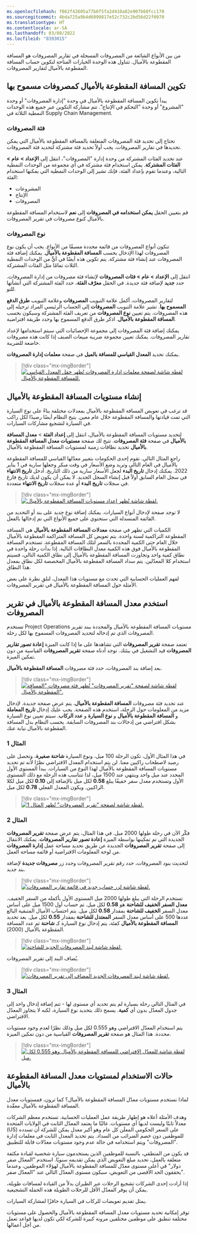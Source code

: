 ```yaml
---
ms.openlocfilehash: f062f42605a77b6f5fa2d410a82e907b60fcc170
ms.sourcegitcommit: 4bda725a9b4d6099817e52c732c2bd56d22f0970
ms.translationtype: HT
ms.contentlocale: ar-SA
ms.lasthandoff: 03/08/2022
ms.locfileid: "8393015"
---
```

من بين الأنواع الشائعة من المصروفات المسجلة في تقارير المصروفات هو المسافة المقطوعة بالأميال. تتناول هذه الوحدة الخيارات المتاحة لتكوين حساب المسافة المقطوعة بالأميال لتقارير المصروفات.


## <a name="configure-mileage-as-an-allowable-expense"></a>تكوين المسافة المقطوعة بالأميال كمصروفات مسموح بها
يبدأ تكوين المسافة المقطوعة بالأميال في وحدة "إدارة المصروفات" أو وحدة "المشروع" أو وحدة "التحكم في الإنتاج‬". تتم مشاركة التكوين عبر جميع هذه الوحدات النمطية الثلاثة في Supply Chain Management. 

### <a name="expense-category"></a>فئة المصروفات
تحتاج إلى تحديد فئة المصروفات المتعلقة بالمسافة المقطوعة بالأميال التي يمكن تحديدها في تقارير المصروفات. يجب أولاً تحديد فئة مشتركة لتحديد فئة المصروفات. 

عند تحديد الفئات المشتركة من وحدة إدارة "المصروفات"، انتقل إلى **الإعداد > عام > الفئات المشتركة**. يمكن استخدام فئة مشتركة في أي مجموعة من الوحدات النمطية التالية، وعندما تقوم بإعداد الفئة، فإنك تشير إلى الوحدات النمطية التي يمكنها استخدام الفئة:

- المشروعات
- الإنتاج
- المصروفات

قم بتعيين الحقل **يمكن استخدامه في المصروفات** إلى **نعم** لاستخدام المسافة المقطوعة بالأميال كنوع مصروفات في تقرير المصروفات.

### <a name="expense-type"></a>نوع المصروفات
تتكون أنواع المصروفات من قائمة محددة مسبقًا من الأنواع. يجب أن يكون نوع المصروفات لهذا الإدخال بحسب **المسافة المقطوعة بالأميال**. يمكنك إضافة فئة المصروفات عند إنشاء فئة مشتركة. يتم تكوين هذه أيضًا في أيٍّ من الوحدات النمطية الثلاث تمامًا مثل الفئات المشتركة.
 
انتقل إلى **الإعداد > عام > فئات المصروفات** لإنشاء فئة مصروفات من إدارة المصروفات. حدد **جديد** لإضافة فئة جديدة. في الحقل **معرّف الفئة**، حدد الفئة المشتركة التي أنشأتها للتو. 

لتقارير المصروفات، أكمل علامة التبويب **المصروفات** وعلامة التبويب **طرق الدفع المسموح بها**. تشير علامة التبويب **المصروفات** إلى الحساب الرئيسي المراد ترحيله إلى هذه المصروفات. يتم تعيين **نوع المصروفات** من تعريف الفئة المشتركة وسيكون بحسب **المسافة المقطوعة بالأميال**. اذكر طرق الدفع المسموح بها وحدد طريقة افتراضية.

يمكنك إضافة فئة المصروفات إلى مجموعة الإحصائيات التي سيتم استخدامها لإعداد تقارير المصروفات. يمكنك تعيين مجموعة ضريبة مبيعات الصنف إذا كانت هذه مصروفات خاضعة للضريبة. 

يمكنك تحديد **المعدل القياسي للمسافة بالميل** في صفحة **معلمات إدارة المصروفات**.

> [!div class="mx-imgBorder"]
> [ ![ لقطة شاشة لصفحة معلمات إدارة المصروفات تُظهر حقل المعدل القياسي للمسافة المقطوعة بالأميال.](../media/set-standard-mileage-rate-ss.png)](../media/set-standard-mileage-rate-ss.png#lightbox)
 
## <a name="create-mileage-tiers"></a>إنشاء مستويات المسافة المقطوعة بالأميال
قد ترغب في تعويض المسافة المقطوعة بالأميال بمعدلات مختلفة بناءً على نوع السيارة التي تمت قيادتها والمسافة المقطوعة خلال عام معين. يتيح النظام أيضًا رصيدًا لكل راكب في السيارة لتشجيع مشاركات السيارات. 

لتحديد مستويات المسافة المقطوعة بالأميال، انتقل إلى **إعداد الفئة** > **معدل المسافة بالأميال** في صفحة **فئة المصروفات**. تتيح لك صفحة **مستويات معدل المسافة المقطوعة بالأميال** تحديد نطاقات زمنية لمستويات المسافة المقطوعة بالأميال. 

راجع المثال التالي. تقوم إحدى الحكومات بتغيير معدّلها القياسي للمسافة المقطوعة بالأميال في العام التالي وتريد وضع الأسعار في وقت مبكر وجعلها سارية في 1 يناير 2022. يمكنك إدخال **تاريخ البدء** لجعل الأسعار سارية من ذلك التاريخ. أدخل **تاريخ الانتهاء** في سجل العام السابق أولاً قبل إنشاء السجل الجديد. لا يمكن أن يكون لديك تاريخ فارغ في سجلات **تاريخ البدء** أو عدة سجلات **تاريخ الانتهاء** متعددة.


> [!div class="mx-imgBorder"]
> [ ![ لقطة شاشة تُظهر إعداد مستويات المسافة المقطوعة بالأميال.](../media/mileage-tiers-dates-ss.png)](../media/mileage-tiers-dates-ss.png#lightbox)

لا توجد صفحة لإدخال أنواع السيارات. يمكنك إضافة نوع جديد على بند أو التحديد من القائمة المنسدلة التي ستحتوي على جميع الأنواع التي تم إدخالها بالفعل.

الكميات التي تظهر في صفحة **معدلات المسافة المقطوعة بالأميال** هي المسافة المقطوعة التراكمية لسنة واحدة. يتم تعويض كل المسافة المتراكمة المقطوعة بالأميال خلال العام حتى الكمية المحددة بالسعر لتلك المسافة المقطوعة. تستخدم المسافة المقطوعة بالأميال فوق هذه الكمية معدل النطاقات التالية. إذا بدأت رحلة واحدة في نطاق كمية واحد وتجاوزت المسافة المقطوعة بالأميال إلى نطاق الكمية التالي، فسيتم استخدام كلا المعدّلين. يتم سداد المسافة المقطوعة بالأميال المخصصة لكل نطاق بمعدل هذا النطاق.

لفهم العمليات الحسابية التي تحدث مع مستويات هذا المعدل، لنلقِ نظرة على بعض الأمثلة حول المسافة المقطوعة بالأميال في تقرير المصروفات. 

## <a name="use-mileage-rate-in-an-expense-report"></a>استخدم معدل المسافة المقطوعة بالأميال في تقرير المصروفات
تستخدم Project Operations مستويات المسافة المقطوعة بالأميال والمحددة ببند تقرير المصروفات الذي تم إدخاله لتحديد المصروفات المسموح بها لكل رحلة. 

تعتمد صفحة **تقرير المصروفات** التي تشاهدها على ما إذا كانت الميزة **إعادة تصور تقارير المصروفات** قيد التشغيل في بيئتك. توجد أدناه صفحة **تقرير المصروفات** القياسية من دون تمكين الميزة.

بعد إضافة بند المصروفات، حدد فئة مصروفات **المسافة المقطوعة بالأميال**.

> [!div class="mx-imgBorder"]
> [ ![ لقطة شاشة لصفحة "تقرير المصروفات" تُظهر فئة مصروفات "المسافة المقطوعة بالأميال".](../media/mileage-expense-category-ss.png)](../media/mileage-expense-category-ss.png#lightbox)

 
عند تحديد فئة مصروفات **المسافة المقطوعة بالأميال**، يتم عرض صفحة جديدة. لإدخال مزيد من المعلومات حول الرحلة، استخدم هذه الصفحة. يجب عليك إدخال **تاريخ المعاملة** و **المسافة المقطوعة بالأميال** و **نوع السيارة** و **عدد الركاب**. سيتم تعيين نوع السيارة بشكل افتراضي من إدخالات بند المصروفات السابقة. يحسب النظام بدل المسافة المقطوعة بالأميال نيابة عنك. 

### <a name="example-1"></a>المثال 1
في هذا المثال الأول، تكون الرحلة 100 ميل، ونوع السيارة **شاحنة صغيرة**، وتحصل على رصيد لاصطحاب راكبين معنا. لن يتم استخدام المعدل الافتراضي نظرًا لأنه تم تحديد مستويات المسافة المقطوعة بالأميال لهذا النوع من السيارات. يبدأ المستوى الأول المحدد عند ميل واحد وينتهي عند 1500 ميل، لذا تتناسب هذه الرحلة مع ذلك المستوى الأول وتستخدم معدل سفر خفيفًا يبلغ **0.58** لكل ميل بالإضافة إلى **0.10** لكل ميل لكلا الراكبين. ويكون المعدل الفعلي **0.78** لكل ميل.

> [!div class="mx-imgBorder"]
> [ ![ لقطة شاشة لصفحة "تقرير المصروفات" تُظهر المثال 1.](../media/expense-example-1.png)](../media/expense-example-1.png#lightbox)

 
### <a name="example-2"></a>المثال 2
فكّر الآن في رحلة طولها 2000 ميل. في هذا المثال، يتم عرض صفحة **تقرير المصروفات** الجديدة التي تم تمكينها بواسطة الميزة **إعادة تصور تقارير المصروفات**. يمكنك الانتقال إلى صفحة **تقرير المصروفات** الجديدة عن طريق تحديد مساحة عمل **إدارة المصروفات** من لوحة المعلومات الافتراضية أو قائمة مساحة العمل.

لتحديث بنود المصروفات، حدد رقم تقرير المصروفات وحدد زر **مصروفات جديدة** لإضافة بند جديد.

> [!div class="mx-imgBorder"]
> [ ![ لقطة شاشة لزر حساب جديد في قائمة تقارير المصروفات.](../media/update-expense-lines-ss.png)](../media/update-expense-lines-ss.png#lightbox)

تستخدم الرحلة التي يبلغ طولها 2000 ميل المستوى الأول بأكمله من السفر الخفيف. **معدل السفر الخفيف للشاحنة** هو **0.58** لكل ميل. تم حساب أول 1500 ميل على أساس معدل السفر **الخفيف للشاحنة** بمقدار **0.58** لكل ميل. يتم احتساب الأميال المتبقية البالغ عددها 500 على أساس معدل السفر **المعتدل للشاحنة** بمقدار **0.55** لكل ميل. بعد تحديد **المسافة المقطوعة بالأميال** كفئة، يتم إدخال نوع السيارة كـ **شاحنة** ثم عدد المسافة المقطوعة بالأميال (2000).

> [!div class="mx-imgBorder"]
> [ ![ لقطة شاشة لبند المصروفات الجديد للشاحنة.](../media/new-expense-van.png)](../media/new-expense-van.png#lightbox)

يُضاف البند إلى تقرير المصروفات.

> [!div class="mx-imgBorder"]
> [ ![ لقطة شاشة لبند المصروفات الجديد المضاف إلى تقرير المصروفات.](../media/mileage-on-expense-report.png)](../media/mileage-on-expense-report.png#lightbox)

### <a name="example-3"></a>المثال 3 
في المثال التالي رحلة بسيارة لم يتم تحديد أي مستوى لها - تتم إضافة إدخال واحد إلى جدول المعدّل بدون أي **كمية**. يسمح ذلك بتحديد نوع السيارة، لكنه لا يتجاوز المعدّل الافتراضي. 

يتم استخدام المعدّل الافتراضي وهو 0.555 لكل ميل وذلك نظرًا لعدم وجود مستويات محددة. هذا المثال هو صفحة **تقرير المصروفات** القياسية من دون تمكين الميزة. 

> [!div class="mx-imgBorder"]
> [ ![ لقطة شاشة للمعدّل الافتراضي للمسافة المقطوعة بالأميال وهو 0.555 لكل ميل.](../media/default-mileage-rate.png)](../media/default-mileage-rate.png#lightbox)

## <a name="use-cases-for-mileage-rate-tiers"></a>حالات الاستخدام لمستويات معدل المسافة المقطوعة بالأميال
لماذا نستخدم مستويات معدّل المسافة المقطوعة بالأميال؟ كما ترون، فمستويات معدل المسافة المقطوعة بالأميال معقّدة. 

وهدف الأمثلة أعلاه هو إظهار طريقة عمل العمليات الحسابية. تستخدم معظم الشركات معدلاً ثابتًا وليست لديها أي مستويات. غالبًا ما يعتمد المعدّل الثابت في الولايات المتحدة (US) على السعر الحكومي المعلَن كل عام وهو أكبر معدل يمكن للشركة أن تسدده للموظفين دون خصم الضرائب من السداد. يتم تحديد المعدل الثابت في معلمات إدارة "المصروفات" ويتم استخدامه في حالة عدم وجود مستويات معدّلات قابلة للتطبيق. 

قد يكون من المنطقي، بالنسبة للموظفين الذين يستخدمون سيارة شخصية لقيادة مكثفة متعلقة بالعمل، تحديد مبلغ التعويض الذي يمكن تقديمه سنويًا. استخدم "المعدّل صفر دولار" في أعلى مستوى معدّل للمسافة المقطوعة بالأميال لهؤلاء الموظفين، وعندما يحققون الحد الأقصى من التعويض، سيكون مستوى المعدّل التالي عند "المعدّل صفر".

إذا أرادت إحدى الشركات تشجيع الرحلات عبر الطيران بدلاً من القيادة لمسافات طويلة، يمكن أن يوفر المعدّل الأقل للرحلات الطويلة هذه الحملة التشجيعية. 

يمثل تقديم تعويضات للركاب في السيارة حافزًا لمشاركة السيارات.

توفر إمكانية تحديد مستويات معدل المسافة المقطوعة بالأميال والحصول على مستويات مختلفة تنطبق على موظفين مختلفين مرونة كبيرة للشركة لكي تكون لديها قواعد تعمل من أجل أعمالها.
 
